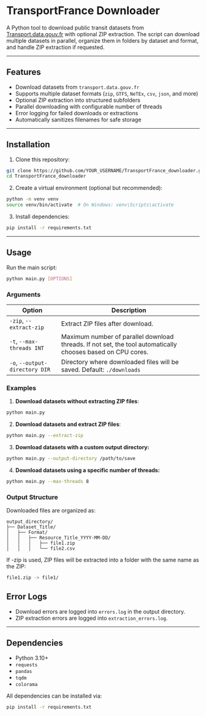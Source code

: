 # TransportFrance Downloader

A Python tool to download public transit datasets from [Transport.data.gouv.fr](https://transport.data.gouv.fr/) with optional ZIP extraction. The script can download multiple datasets in parallel, organize them in folders by dataset and format, and handle ZIP extraction if requested.

---

## Features

- Download datasets from `transport.data.gouv.fr`
- Supports multiple dataset formats (`zip`, `GTFS`, `NeTEx`, `csv`, `json`, and more)
- Optional ZIP extraction into structured subfolders
- Parallel downloading with configurable number of threads
- Error logging for failed downloads or extractions
- Automatically sanitizes filenames for safe storage

---

## Installation

1. Clone this repository:

```bash
git clone https://github.com/YOUR_USERNAME/TransportFrance_downloader.git
cd TransportFrance_downloader
```

2. Create a virtual environment (optional but recommended):
```bash
python -m venv venv
source venv/bin/activate  # On Windows: venv\Scripts\activate
```

3. Install dependencies:
```bash
pip install -r requirements.txt
```

---

## Usage

Run the main script:

```bash
python main.py [OPTIONS]
```

### Arguments

| Option | Description |
|--------|-------------|
| `-zip`, `--extract-zip` | Extract ZIP files after download. |
| `-t`, `--max-threads INT` | Maximum number of parallel download threads. If not set, the tool automatically chooses based on CPU cores. |
| `-o`, `--output-directory DIR` | Directory where downloaded files will be saved. Default: `./downloads` |


### Examples

1. **Download datasets without extracting ZIP files**:

```bash
python main.py
```

2. **Download datasets and extract ZIP files**:

```bash
python main.py --extract-zip
```

3. **Download datasets with a custom output directory:**

```bash
python main.py --output-directory /path/to/save
```

4. **Download datasets using a specific number of threads:**

```bash
python main.py --max-threads 8
```

### Output Structure

Downloaded files are organized as:

```
output_directory/
├── Dataset_Title/
│   ├── Format/
│   │   ├── Resource_Title_YYYY-MM-DD/
│   │   │   ├── file1.zip
│   │   │   └── file2.csv
```

If -zip is used, ZIP files will be extracted into a folder with the same name as the ZIP:
```bash
file1.zip -> file1/
```

## Error Logs

- Download errors are logged into `errors.log` in the output directory.
- ZIP extraction errors are logged into `extraction_errors.log`.

---

## Dependencies

- Python 3.10+
- `requests`
- `pandas`
- `tqdm`
- `colorama`

All dependencies can be installed via:
```bash
pip install -r requirements.txt






